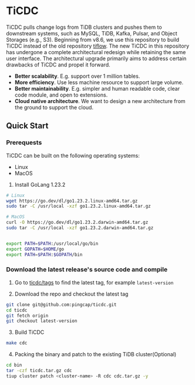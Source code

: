 TiCDC
====
TiCDC pulls change logs from TiDB clusters and pushes them to downstream systems, such as MySQL, TiDB, Kafka, Pulsar, and Object Storages (e.g., S3). Beginning from v8.6, we use this repository to build TiCDC instead of the old repository [tiflow](https://github.com/pingcap/tiflow). The new TiCDC in this repository has undergone a complete architectural redesign while retaining the same user interface. The architectural upgrade primarily aims to address certain drawbacks of TiCDC and propel it forward.

* **Better scalability**. E.g. support over 1 million tables.
* **More efficiency**. Use less machine resource to support large volume.
* **Better maintainability**. E.g. simpler and human readable code, clear code module, and open to extensions.
* **Cloud native architecture**. We want to design a new architecture from the ground to support the cloud.

## Quick Start

### Prerequests
TiCDC can be built on the following operating systems:

* Linux
* MacOS

1. Install GoLang 1.23.2
```bash
# Linux
wget https://go.dev/dl/go1.23.2.linux-amd64.tar.gz
sudo tar -C /usr/local -xzf go1.23.2.linux-amd64.tar.gz

# MacOS
curl -O https://go.dev/dl/go1.23.2.darwin-amd64.tar.gz
sudo tar -C /usr/local -xzf go1.23.2.darwin-amd64.tar.gz


export PATH=$PATH:/usr/local/go/bin
export GOPATH=$HOME/go
export PATH=$PATH:$GOPATH/bin
```

### Download the latest release's source code and compile

1. Go to [ticdc/tags](https://github.com/pingcap/ticdc/tags) to find the latest tag, for example `latest-version`

2. Download the repo and checkout the latest tag
```bash
git clone git@github.com:pingcap/ticdc.git
cd ticdc
git fetch origin
git checkout latest-version
```

3. Build TiCDC
```bash
make cdc
```

4. Packing the binary and patch to the existing TiDB cluster(Optional)
```bash
cd bin
tar -czf ticdc.tar.gz cdc
tiup cluster patch <cluster-name> -R cdc cdc.tar.gz -y
```